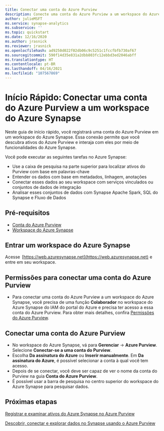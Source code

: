 ```yaml
---
title: Conectar uma conta do Azure Purview 
description: Conecte uma conta do Azure Purview a um workspace do Azure Synapse.
author: julieMSFT
ms.service: synapse-analytics
ms.subservice: ''
ms.topic: quickstart
ms.date: 12/16/2020
ms.author: jrasnick
ms.reviewer: jrasnick
ms.openlocfilehash: ad9250d022f02db06c9c5251c1fccfbfb730af67
ms.sourcegitcommit: 590f14d35e831a2dbb803fc12ebbd3ed2046abff
ms.translationtype: HT
ms.contentlocale: pt-BR
ms.lasthandoff: 04/16/2021
ms.locfileid: "107567869"
---
```

# <a name="quickstartconnect-an-azure-purview-account-to-a-synapse-workspace"></a>Início Rápido: Conectar uma conta do Azure Purview a um workspace do Azure Synapse 


Neste guia de início rápido, você registrará uma conta do Azure Purview em um workspace do Azure Synapse. Essa conexão permite que você descubra ativos do Azure Purview e interaja com eles por meio de funcionalidades do Azure Synapse. 

Você pode executar as seguintes tarefas no Azure Synapse: 
- Use a caixa de pesquisa na parte superior para localizar ativos do Purview com base em palavras-chave 
- Entender os dados com base em metadados, linhagem, anotações 
- Conectar esses dados ao seu workspace com serviços vinculados ou conjuntos de dados de integração 
- Analisar esses conjuntos de dados com Synapse Apache Spark, SQL do Synapse e Fluxo de Dados 

## <a name="prerequisites"></a>Pré-requisitos 
- [Conta do Azure Purview](../../purview/create-catalog-portal.md) 
- [Workspace do Azure Synapse](../quickstart-create-workspace.md) 

## <a name="signin-toa-synapse-workspace"></a>Entrar um workspace do Azure Synapse 

Acesse  [https://web.azuresynapse.net](https://web.azuresynapse.net) e entre em seu workspace. 

## <a name="permissions-for-connecting-an-azure-purview-account"></a>Permissões para conectar uma conta do Azure Purview 

- Para conectar uma conta do Azure Purview a um workspace do Azure Synapse, você precisa de uma função **Colaborador** no workspace do Azure Synapse do IAM do portal do Azure e precisa ter acesso a essa conta do Azure Purview. Para obter mais detalhes, confira [Permissões do Azure Purview](../../purview/catalog-permissions.md).

## <a name="connect-an-azure-purview-account"></a>Conectar uma conta do Azure Purview  

- No workspace do Azure Synapse, vá para **Gerenciar** -> **Azure Purview**. Selecione **Conectar-se a uma conta do Purview**. 
- Escolha **Da assinatura do Azure** ou **Inserir manualmente**. Em **Da assinatura do Azure**, é possível selecionar a conta à qual você tem acesso. 
- Depois de se conectar, você deve ser capaz de ver o nome da conta do Purview na guia **Conta do Azure Purview**. 
- É possível usar a barra de pesquisa no centro superior do workspace do Azure Synapse para pesquisar dados. 

## <a name="nextsteps"></a>Próximas etapas 

[Registrar e examinar ativos do Azure Synapse no Azure Purview](../../purview/register-scan-azure-synapse-analytics.md)

[Descobrir, conectar e explorar dados no Synapse usando o Azure Purview](how-to-discover-connect-analyze-azure-purview.md)   
